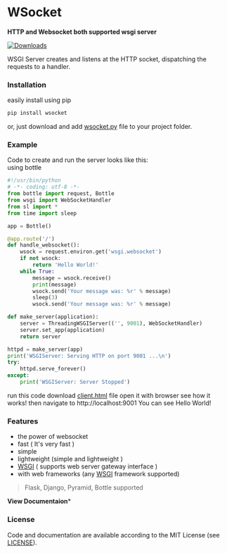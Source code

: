 # WSocket
**HTTP and Websocket both supported wsgi server**

[![Downloads](https://pepy.tech/badge/wsocket)](https://pepy.tech/project/wsocket)

WSGI Server creates and listens at the HTTP
socket, dispatching the requests to a handler.

### Installation
easily install using pip
```bash
pip install wsocket
```
or,
just download and add [wsocket.py](https://github.com/Ksengine/WSocket/blob/master/wsocket.py) file to your project folder.
### Example
Code to create and run the server looks like this:\
using bottle
```python
#!/usr/bin/python
# -*- coding: utf-8 -*-
from bottle import request, Bottle
from wsgi import WebSocketHandler
from sl import *
from time import sleep

app = Bottle()

@app.route('/')
def handle_websocket():
    wsock = request.environ.get('wsgi.websocket')
    if not wsock:
        return 'Hello World!'
    while True:
        message = wsock.receive()
        print(message)
        wsock.send('Your message was: %r' % message)
        sleep(3)
        wsock.send('Your message was: %r' % message)

def make_server(application):
    server = ThreadingWSGIServer(('', 9001), WebSocketHandler)
    server.set_app(application)
    return server

httpd = make_server(app)
print('WSGIServer: Serving HTTP on port 9001 ...\n')
try:
    httpd.serve_forever()
except:
    print('WSGIServer: Server Stopped')
```
run this code
download [client.html](https://github.com/Ksengine/WSocket/blob/master/client.html) file
open it with browser
see how it works!
then navigate to http://localhost:9001
You can see
    Hello World!
### Features
 - the power of websocket
 - fast ( It's very fast )
 - simple
 - lightweight (simple and lightweight )
 -  [WSGI](http://www.wsgi.org/) ( supports web server gateway interface )
 - with web frameworks (any  [WSGI](http://www.wsgi.org/)  framework supported)
 
> Flask, Django, Pyramid, Bottle supported

**View Documentaion***
### License
Code and documentation are available according to the MIT License (see  [LICENSE](https://github.com/Ksengine/WSocket/blob/master/LICENSE)).
